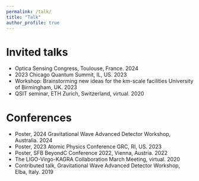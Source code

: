 ```yaml
---
permalink: /talk/
title: "Talk"
author_profile: true
---
```



# Invited talks
* Optica Sensing Congress, Toulouse, France. 2024
* 2023 Chicago Quantum Summit, IL, US.	2023
* Workshop: Brainstorming new ideas for the km-scale facilities University of Birmingham, UK.	2023
* QSIT seminar, ETH Zurich, Switzerland, virtual.	2020

# Conferences
* Poster, 2024 Gravitational Wave Advanced Detector Workshop, Australia.	2024
* Poster, 2023 Atomic Physics Conference GRC, RI, US.	2023
* Poster, SFB BeyondC Conference 2022, Vienna, Austria.	2022
* The LIGO-Virgo-KAGRA Collaboration March Meeting, virtual. 2020
* Contributed talk, Gravitational Wave Advanced Detector Workshop, Elba, Italy.	2019


<!--
Invited talk, Ocean College, Zhejiang University, China, virtual.	2021
Invited talk, colloquium at Bard College, NY, US, virtual.	2021
Invited talk. Wilczek Quantum Center, Shanghai JiaoTong University, China, virtual.	2020
Poster, “Frontiers of Nanomechanics” Workshop, Max Planck Institute for the Science of Light, Germany, virtual.	2020
Poster, OSA Quantum 2.0 Conference, virtual.	2020


Invited talk, GrEAT Conference, Wuhan, China.	2019
Invited talk, Shanghai Observatory, Shanghai, China.	2018
Poster, QCMC International Conference, Baton Rouge, LA, US.	2018
Gordon Research Conference: Mechanical System in the Quantum Regime. Stowe, VT, US.	201

* [Characterization of a superconducting metamaterial quantum many-body simulator](https://meetings.aps.org/Meeting/MAR22/Session/N41.6) <br> <ins>Xueyue Zhang</ins>, Eun Jong Kim, Oskar Painter. APS March Meeting, Chicago IL (2022)

*  [A superconducting metamaterial quantum processor for studying quantum many-body physics: Part 1](https://meetings.aps.org/Meeting/MAR21/Session/B30.4) <br> <ins>Xueyue Zhang</ins>, Eun Jong Kim, Oskar Painter. APS March Meeting, virtual (2021)
*  [A superconducting metamaterial quantum processor for studying quantum many-body physics: Part 2](https://meetings.aps.org/Meeting/MAR21/Session/B30.5) <br> Eun Jong Kim, <ins>Xueyue Zhang</ins>, Oskar Painter. APS March Meeting, virtual (2021)

*  [Quantum electrodynamics in a topological metamaterial: Part 1](https://meetings.aps.org/Meeting/MAR20/Session/A07.2) <br> Eun Jong Kim, <ins>Xueyue Zhang</ins>, Alp Sipahigil, Vinicius Ferreira, Jash Banker, Mohammad Mirhosseini, Oskar Painter. APS March Meeting, virtual (2020)
*  [Quantum electrodynamics in a topological metamaterial: Part 2](https://meetings.aps.org/Meeting/MAR20/Session/A07.3) <br> <ins>Xueyue Zhang</ins>, Eun Jong Kim, Alp Sipahigil, Vinicius Ferreira, Jash Banker, Mohammad Mirhosseini, Oskar Painter. APS March Meeting, virtual (2020)
*  [Waveguide-mediated interaction of artificial atoms in the strong coupling regime, part 1](https://meetings.aps.org/Meeting/MAR19/Session/B26.02) <br> <ins>Xueyue Zhang</ins>, Eun Jong Kim, Mohammad Mirhosseini, Alp Sipahigil, Paul Dieterle, Andrew Keller, Ana Asenjo-Garcia, Darrick Chang, Oskar Painter. APS March Meeting, Boston MA (2019)
*  [Waveguide-mediated interaction of artificial atoms in the strong coupling regime, part 2](https://meetings.aps.org/Meeting/MAR19/Session/B26.03) <br> Eun Jong Kim, <ins>Xueyue Zhang</ins>, Mohammad Mirhosseini, Alp Sipahigil, Paul Dieterle, Andrew Keller, Ana Asenjo-Garcia, Darrick Chang, Oskar Painter. APS March Meeting, Boston MA (2019)

-->
